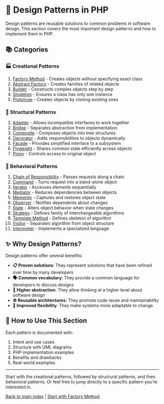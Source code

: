 # 🧩 Design Patterns in PHP

Design patterns are reusable solutions to common problems in software design. This section covers the most important design patterns and how to implement them in PHP.

## 📚 Categories

### 🏭 Creational Patterns
1. [Factory Method](./01-creational/01-factory-method.md) - Creates objects without specifying exact class
2. [Abstract Factory](./01-creational/02-abstract-factory.md) - Creates families of related objects
3. [Builder](./01-creational/03-builder.md) - Constructs complex objects step by step
4. [Singleton](./01-creational/04-singleton.md) - Ensures a class has only one instance
5. [Prototype](./01-creational/05-prototype.md) - Creates objects by cloning existing ones

### 🔌 Structural Patterns
1. [Adapter](./02-structural/01-adapter.md) - Allows incompatible interfaces to work together
2. [Bridge](./02-structural/02-bridge.md) - Separates abstraction from implementation
3. [Composite](./02-structural/03-composite.md) - Composes objects into tree structures
4. [Decorator](./02-structural/04-decorator.md) - Adds responsibilities to objects dynamically
5. [Facade](./02-structural/05-facade.md) - Provides simplified interface to a subsystem
6. [Flyweight](./02-structural/06-flyweight.md) - Shares common state efficiently across objects
7. [Proxy](./02-structural/07-proxy.md) - Controls access to original object

### 🔄 Behavioral Patterns
1. [Chain of Responsibility](./03-behavioral/01-chain-of-responsibility.md) - Passes requests along a chain
2. [Command](./03-behavioral/02-command.md) - Turns request into a stand-alone object
3. [Iterator](./03-behavioral/03-iterator.md) - Accesses elements sequentially 
4. [Mediator](./03-behavioral/04-mediator.md) - Reduces dependencies between objects
5. [Memento](./03-behavioral/05-memento.md) - Captures and restores object state
6. [Observer](./03-behavioral/06-observer.md) - Notifies dependents about changes
7. [State](./03-behavioral/07-state.md) - Alters object behavior when state changes
8. [Strategy](./03-behavioral/08-strategy.md) - Defines family of interchangeable algorithms
9. [Template Method](./03-behavioral/09-template-method.md) - Defines skeleton of algorithm
10. [Visitor](./03-behavioral/10-visitor.md) - Separates algorithm from object structure
11. [Interpreter](./03-behavioral/11-interpreter.md) - Implements a specialized language

## ✨ Why Design Patterns?

Design patterns offer several benefits:

- **📋 Proven solutions**: They represent solutions that have been refined over time by many developers
- **🗣️ Common vocabulary**: They provide a common language for developers to discuss designs
- **🚀 Higher abstraction**: They allow thinking at a higher level about software design
- **♻️ Reusable architectures**: They promote code reuse and maintainability
- **🔄 Improved flexibility**: They make systems more adaptable to change

## 📖 How to Use This Section

Each pattern is documented with:
1. Intent and use cases
2. Structure with UML diagrams
3. PHP implementation examples
4. Benefits and drawbacks
5. Real-world examples

---

Start with the creational patterns, followed by structural patterns, and then behavioral patterns. Or feel free to jump directly to a specific pattern you're interested in.

[Back to main index](../README.md) | [Start with Factory Method](./01-creational/01-factory-method.md)
